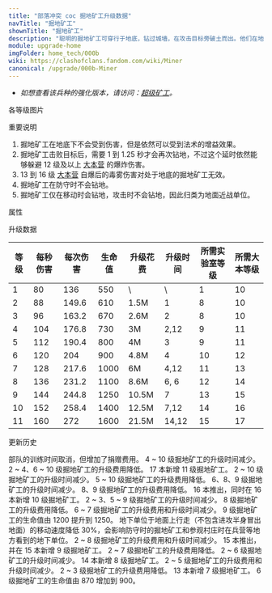 ```yaml
---
title: "部落冲突 coc 掘地矿工升级数据"
navTitle: "掘地矿工"
shownTitle: "掘地矿工"
description: "聪明的掘地矿工可穿行于地底，钻过城墙，在攻击目标旁破土而出。他们在地底时不会受到任何伤害并且不会触发陷阱，不过即便在地下他们也能受到法术的增益效果。"
module: upgrade-home
imgFolder: home_tech/000b
wiki: https://clashofclans.fandom.com/wiki/Miner
canonical: /upgrade/000b-Miner
---
```


- *如想查看该兵种的强化版本，请访问：[超级矿工](/upgrade/060e-Super-Miner)。*

<UnitInfo :folder="$frontmatter.imgFolder" imgSrc="Miner_info.png" :imgAlt="$frontmatter.navTitle" :description="$frontmatter.description" />

<SmallTitle>各等级图片</SmallTitle>

<Panel>
    <UnitImgGroup :folder="$frontmatter.imgFolder">
        <UnitImg imgTitle="1 - 2 级" imgSrc="Miner1.png" />
        <UnitImg imgTitle="3 - 4 级" imgSrc="Miner3.png" />
        <UnitImg imgTitle="5 - 6 级" imgSrc="Miner5.png" />
        <UnitImg imgTitle="7 级" imgSrc="Miner7.png" />
        <UnitImg imgTitle="8 级" imgSrc="Miner8.png" />
        <UnitImg imgTitle="9 级" imgSrc="Miner9.png" />
        <UnitImg imgTitle="10 级" imgSrc="Miner10.png" />
        <UnitImg imgTitle="11 级" imgSrc="Miner11.png" imgHd="Miner11_hd.png" />
    </UnitImgGroup>
</Panel>

<SmallTitle>重要说明</SmallTitle>

1. 掘地矿工在地底下不会受到伤害，但是依然可以受到法术的增益效果。
2. 掘地矿工击败目标后，需要 1 到 1.25 秒才会再次钻地，不过这个延时依然能够躲避 12 级及以上 [大本营](/upgrade/0400-Town-Hall) 的爆炸伤害。
3. 13 到 16 级 [大本营](/upgrade/0400-Town-Hall) 自爆后的毒雾伤害对处于地底的掘地矿工无效。
4. 掘地矿工在防守时不会钻地。
5. 掘地矿工仅在移动时会钻地，攻击时不会钻地，因此归类为地面近战单位。

<SmallTitle>属性</SmallTitle>

<UnitProperties>
    <UnitProperty pKey="部队类型" pValue="地面近战单位" />
    <UnitProperty pKey="攻击偏好" pValue="无" />
    <UnitProperty pKey="伤害类型" pValue="单体伤害" />
    <UnitProperty pKey="攻击的目标" pValue="仅地面目标" />
    <UnitProperty pKey="占据人口" pValue="6" />
    <UnitProperty pKey="移动速度" pValue="4 格/秒 (进攻)<br>2.8 格/秒 (防守)" />
    <UnitProperty pKey="攻击速度" pValue="1.7 秒/次" />
    <UnitProperty pKey="攻击距离" pValue="0.5 格" />
    <UnitProperty pKey="所需训练营等级" pValue="12" />
    <UnitProperty pKey="所需大本等级" pValue="10" />
    <UnitProperty pKey="训练时间" pValue="无" trainingSystem="2025" />
    <UnitProperty pKey="捐赠费用" pValue="3,3,9000,Elixir" :isDonationCost="true" />
</UnitProperties>

<SmallTitle>升级数据</SmallTitle>

<script setup>
const tableExtraInfo = [
    {
        "column": 4,
        "type": "cost",
        "gpClass": "research",
        "icon": "Elixir"
    },
    {
        "column": 5,
        "type": "time",
        "gpClass": "research"
    }
];
</script>

<UnitTable :tableExtraInfo="tableExtraInfo">

| 等级 |  每秒伤害 | 每次伤害 | 生命值 | 升级花费 |  升级时间  |所需实验室等级|所需大本等级|
| ---- |   ----   |   ----  |  ----  |   ----  |    ----   |    ----     |   ----    |
|   1  |     80   |  136    |   550  |      \  |       \   |      1      |    10     |
|   2  |     88   |  149.6  |   610  |   1.5M  |    1      |      8      |    10     |
|   3  |     96   |  163.2  |   670  |   2.6M  |    2      |      8      |    10     |
|   4  |    104   |  176.8  |   730  |     3M  |    2,12   |      9      |    11     |
|   5  |    112   |  190.4  |   800  |     4M  |    3      |      9      |    11     |
|   6  |    120   |  204    |   900  |   4.8M  |    4      |     10      |    12     |
|   7  |    128   |  217.6  |  1000  |     6M  |    4,12   |     11      |    13     |
|   8  |    136   |  231.2  |  1100  |   8.6M  |    6, 6   |     12      |    14     |
|   9  |    144   |  244.8  |  1250  |  10.5M  |    7      |     13      |    15     |
|  10  |    152   |  258.4  |  1400  |  12.5M  |    7,12   |     14      |    16     |
|  11  |    160   |  272    |  1600  |  21.5M  |   14,12   |     15      |    17     |
</UnitTable>

<SmallTitle>更新历史</SmallTitle>

<Timeline>
    <TimelineItem date="2025/03/27">
        <TimelineRow>部队的训练时间取消，但增加了捐赠费用。</TimelineRow>
    </TimelineItem>
    <TimelineItem date="2025/03/24">
        <TimelineRow>4 ~ 10 级掘地矿工的升级时间减少。</TimelineRow>
        <TimelineRow>2 ~ 4、6 ~ 10 级掘地矿工的升级费用降低。</TimelineRow>
    </TimelineItem>
    <TimelineItem date="2025/02/10">
        <TimelineRow>17 本新增 11 级掘地矿工。</TimelineRow>
    </TimelineItem>
    <TimelineItem date="2024/11/25">
        <TimelineRow>2 ~ 10 级掘地矿工的升级时间减少。</TimelineRow>
        <TimelineRow>5 ~ 10 级掘地矿工的升级费用降低。</TimelineRow>
    </TimelineItem>
    <TimelineItem date="2024/06/18">
        <TimelineRow>6、8、9 级掘地矿工的升级时间减少。</TimelineRow>
        <TimelineRow>8、9 级掘地矿工的升级费用降低。</TimelineRow>
    </TimelineItem>
    <TimelineItem date="2023/12/12">
        <TimelineRow>16 本推出，同时在 16 本新增 10 级掘地矿工。</TimelineRow>
        <TimelineRow>2 ~ 3、5 ~ 9 级掘地矿工的升级时间减少。</TimelineRow>
        <TimelineRow>8 级掘地矿工的升级费用降低。</TimelineRow>
    </TimelineItem>
    <TimelineItem date="2023/06/12">
        <TimelineRow>6 ~ 7 级掘地矿工的升级费用和升级时间减少。</TimelineRow>
    <TimelineRow>9 级掘地矿工的生命值由 1200 提升到 1250。</TimelineRow>
    </TimelineItem>
    <TimelineItem date="2022/12/12">
        <TimelineRow>地下单位于地面上行走（不包含进攻半身冒出地面）的移动速度降低 30%，会影响防守时的掘地矿工和参观村庄时在兵营等地方看到的地下单位。</TimelineRow>
    </TimelineItem>
    <TimelineItem date="2022/10/10">
        <TimelineRow>2 ~ 8 级掘地矿工的升级费用和升级时间减少。</TimelineRow>
        <TimelineRow>15 本推出，并在 15 本新增 9 级掘地矿工。</TimelineRow>
    </TimelineItem>
    <TimelineItem date="2021/12/09">
        <TimelineRow>2 ~ 7 级掘地矿工的升级费用降低。</TimelineRow>
        <TimelineRow>2 ~ 6 级掘地矿工的升级时间减少。</TimelineRow>
    </TimelineItem>
    <TimelineItem date="2021/09/27">
        <TimelineRow>14 本新增 8 级掘地矿工。</TimelineRow>
    </TimelineItem>
    <TimelineItem date="2021/04/12">
        <TimelineRow>2 ~ 5 级掘地矿工的升级费用和升级时间减少。</TimelineRow>
    </TimelineItem>
    <TimelineItem date="2020/03/30">
        <TimelineRow>2 ~ 3 级掘地矿工的升级费用降低。</TimelineRow>
    </TimelineItem>
    <TimelineItem date="2019/12/09">
        <TimelineRow>13 本新增 7 级掘地矿工。</TimelineRow>
        <TimelineRow>6 级掘地矿工的生命值由 870 增加到 900。</TimelineRow>
    </TimelineItem>
    <TimelineItem :historyBottom="true" />
</Timeline>